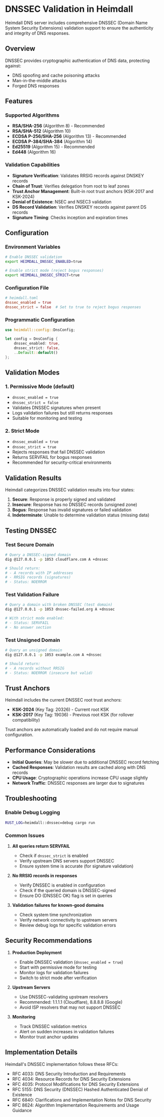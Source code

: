 # DNSSEC Validation in Heimdall

Heimdall DNS server includes comprehensive DNSSEC (Domain Name System Security Extensions) validation support to ensure the authenticity and integrity of DNS responses.

## Overview

DNSSEC provides cryptographic authentication of DNS data, protecting against:
- DNS spoofing and cache poisoning attacks
- Man-in-the-middle attacks
- Forged DNS responses

## Features

### Supported Algorithms
- **RSA/SHA-256** (Algorithm 8) - Recommended
- **RSA/SHA-512** (Algorithm 10)
- **ECDSA P-256/SHA-256** (Algorithm 13) - Recommended
- **ECDSA P-384/SHA-384** (Algorithm 14)
- **Ed25519** (Algorithm 15) - Recommended
- **Ed448** (Algorithm 16)

### Validation Capabilities
- **Signature Verification**: Validates RRSIG records against DNSKEY records
- **Chain of Trust**: Verifies delegation from root to leaf zones
- **Trust Anchor Management**: Built-in root trust anchors (KSK-2017 and KSK-2024)
- **Denial of Existence**: NSEC and NSEC3 validation
- **DS Record Validation**: Verifies DNSKEY records against parent DS records
- **Signature Timing**: Checks inception and expiration times

## Configuration

### Environment Variables

```bash
# Enable DNSSEC validation
export HEIMDALL_DNSSEC_ENABLED=true

# Enable strict mode (reject bogus responses)
export HEIMDALL_DNSSEC_STRICT=true
```

### Configuration File

```toml
# heimdall.toml
dnssec_enabled = true
dnssec_strict = false  # Set to true to reject bogus responses
```

### Programmatic Configuration

```rust
use heimdall::config::DnsConfig;

let config = DnsConfig {
    dnssec_enabled: true,
    dnssec_strict: false,
    ..Default::default()
};
```

## Validation Modes

### 1. Permissive Mode (default)
- `dnssec_enabled = true`
- `dnssec_strict = false`
- Validates DNSSEC signatures when present
- Logs validation failures but still returns responses
- Suitable for monitoring and testing

### 2. Strict Mode
- `dnssec_enabled = true`
- `dnssec_strict = true`
- Rejects responses that fail DNSSEC validation
- Returns SERVFAIL for bogus responses
- Recommended for security-critical environments

## Validation Results

Heimdall categorizes DNSSEC validation results into four states:

1. **Secure**: Response is properly signed and validated
2. **Insecure**: Response has no DNSSEC records (unsigned zone)
3. **Bogus**: Response has invalid signatures or failed validation
4. **Indeterminate**: Unable to determine validation status (missing data)

## Testing DNSSEC

### Test Secure Domain
```bash
# Query a DNSSEC-signed domain
dig @127.0.0.1 -p 1053 cloudflare.com A +dnssec

# Should return:
# - A records with IP addresses
# - RRSIG records (signatures)
# - Status: NOERROR
```

### Test Validation Failure
```bash
# Query a domain with broken DNSSEC (test domain)
dig @127.0.0.1 -p 1053 dnssec-failed.org A +dnssec

# With strict mode enabled:
# - Status: SERVFAIL
# - No answer section
```

### Test Unsigned Domain
```bash
# Query an unsigned domain
dig @127.0.0.1 -p 1053 example.com A +dnssec

# Should return:
# - A records without RRSIG
# - Status: NOERROR (insecure but valid)
```

## Trust Anchors

Heimdall includes the current DNSSEC root trust anchors:

- **KSK-2024** (Key Tag: 20326) - Current root KSK
- **KSK-2017** (Key Tag: 19036) - Previous root KSK (for rollover compatibility)

Trust anchors are automatically loaded and do not require manual configuration.

## Performance Considerations

- **Initial Queries**: May be slower due to additional DNSSEC record fetching
- **Cached Responses**: Validation results are cached along with DNS records
- **CPU Usage**: Cryptographic operations increase CPU usage slightly
- **Network Traffic**: DNSSEC responses are larger due to signatures

## Troubleshooting

### Enable Debug Logging
```bash
RUST_LOG=heimdall::dnssec=debug cargo run
```

### Common Issues

1. **All queries return SERVFAIL**
   - Check if `dnssec_strict` is enabled
   - Verify upstream DNS servers support DNSSEC
   - Ensure system time is accurate (for signature validation)

2. **No RRSIG records in responses**
   - Verify DNSSEC is enabled in configuration
   - Check if the queried domain is DNSSEC-signed
   - Ensure DO (DNSSEC OK) flag is set in queries

3. **Validation failures for known-good domains**
   - Check system time synchronization
   - Verify network connectivity to upstream servers
   - Review debug logs for specific validation errors

## Security Recommendations

1. **Production Deployment**
   - Enable DNSSEC validation (`dnssec_enabled = true`)
   - Start with permissive mode for testing
   - Monitor logs for validation failures
   - Switch to strict mode after verification

2. **Upstream Servers**
   - Use DNSSEC-validating upstream resolvers
   - Recommended: 1.1.1.1 (Cloudflare), 8.8.8.8 (Google)
   - Avoid ISP resolvers that may not support DNSSEC

3. **Monitoring**
   - Track DNSSEC validation metrics
   - Alert on sudden increases in validation failures
   - Monitor trust anchor updates

## Implementation Details

Heimdall's DNSSEC implementation follows these RFCs:
- RFC 4033: DNS Security Introduction and Requirements
- RFC 4034: Resource Records for DNS Security Extensions
- RFC 4035: Protocol Modifications for DNS Security Extensions
- RFC 5155: DNS Security (DNSSEC) Hashed Authenticated Denial of Existence
- RFC 6840: Clarifications and Implementation Notes for DNS Security
- RFC 8624: Algorithm Implementation Requirements and Usage Guidance